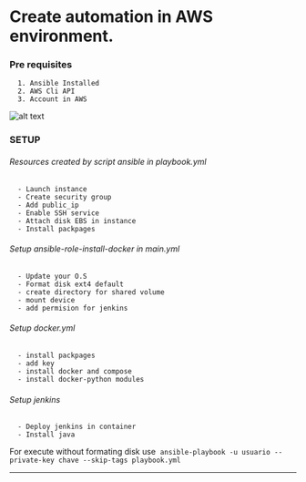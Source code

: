 # Create automation in AWS environment.


### Pre requisites
      1. Ansible Installed 
      2. AWS Cli API 
      3. Account in AWS

![alt text](https://i.imgur.com/Z1JsPna.png)

### SETUP

   ###### Resources created by script ansible in playbook.yml

      - Launch instance 
      - Create security group
      - Add public_ip
      - Enable SSH service 
      - Attach disk EBS in instance
      - Install packpages

   ###### Setup ansible-role-install-docker in main.yml

      - Update your O.S 
      - Format disk ext4 default
      - create directory for shared volume
      - mount device 
      - add permision for jenkins 

   ###### Setup docker.yml 

      - install packpages
      - add key 
      - install docker and compose
      - install docker-python modules

   ###### Setup jenkins

      - Deploy jenkins in container 
      - Install java
      
  For execute without formating disk use 
  `ansible-playbook -u usuario --private-key chave --skip-tags playbook.yml`

---



